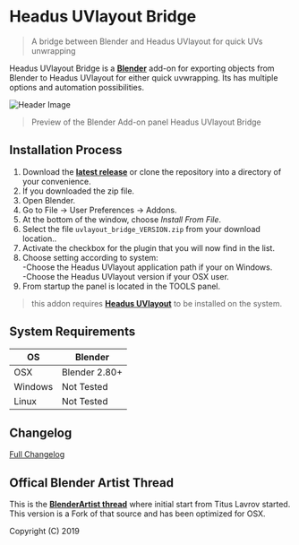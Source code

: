 # Headus UVlayout Bridge

>A bridge between Blender and Headus UVlayout for quick UVs unwrapping

Headus UVlayout Bridge is a <b>[Blender](https://www.blender.org)</b> add-on for exporting objects from Blender to Headus UVlayout for either quick uvwrapping. Its has multiple options and automation possibilities.

![Header Image](https://github.com/schroef/uvlayout_bridge/wiki/images/uvlayout_bridge_preview-280_v063.jpg?v12-01-19)
>Preview of the Blender Add-on panel Headus UVlayout Bridge


## Installation Process

1. Download the <b>[latest release](https://github.com/schroef/uvlayout_bridge/releases/)</b> or clone the repository into a directory of your convenience.
2. If you downloaded the zip file.
3. Open Blender.
4. Go to File -> User Preferences -> Addons.
5. At the bottom of the window, choose *Install From File*.
6. Select the file `uvlayout_bridge_VERSION.zip` from your download location..
7. Activate the checkbox for the plugin that you will now find in the list.
8. Choose setting according to system:<br>-Choose the Headus UVlayout application path if your on Windows.<br>-Choose the Headus UVlayout version if your OSX user.
8. From startup the panel is located in the TOOLS panel.

>this addon requires <b>[Headus UVlayout](https://www.uvlayout.com/)</b> to be installed on the system.


## System Requirements

| **OS** | **Blender** |
| ------------- | ------------- |
| OSX | Blender 2.80+ |
| Windows | Not Tested |
| Linux | Not Tested |

## Changelog
[Full Changelog](CHANGELOG.md)

<!--
- Fill in data
	-
	-
-->

## Offical Blender Artist Thread
This is the <b>[BlenderArtist thread](https://blenderartists.org/forum/showthread.php?441849-Add-on-Blender-lt-gt-UVLayout-bridge)</b> where initial start from Titus Lavrov started. This version is a Fork of that source and has been optimized for OSX.

Copyright (C) 2019
